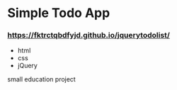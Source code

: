 # Simple Todo App
### https://fktrctqbdfyjd.github.io/jquerytodolist/
* html
* css
* jQuery

small education project
